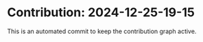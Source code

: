 # Contribution: 2024-12-25-19-15
This is an automated commit to keep the contribution graph active.
